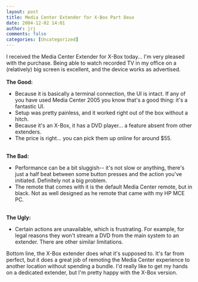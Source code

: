```yaml
---
layout: post
title: Media Center Extender for X-Box Part Deux
date: 2004-12-02 14:01
author: jrj
comments: false
categories: [Uncategorized]
---
```

I received the Media Center Extender for X-Box today... I'm very pleased with the purchase. Being able to watch recorded TV in my office on a (relatively) big screen is excellent, and the device works as advertised.<br /><br />**The Good:**<ul><li>Because it is basically a terminal connection, the UI is intact. If any of you have used Media Center 2005 you know that's a good thing: it's a fantastic UI.<br /></li><li>Setup was pretty painless, and it worked right out of the box without a hitch.<br /></li><li>Because it's an X-Box, it has a DVD player... a feature absent from other extenders.<br /></li><li>The price is right... you can pick them up online for around $55.</li></ul><br />**The Bad:**<ul><li>Performance can be a bit sluggish-- it's not slow or anything, there's just a half beat between some button presses and the action you've initiated. Definitely not a big problem.<br /></li><li>The remote that comes with it is the default Media Center remote, but in black. Not as well designed as he remote that came with my HP MCE PC.</li></ul><br />**The Ugly:**<ul><li>Certain actions are unavailable, which is frustrating. For example, for legal reasons they won't stream a DVD from the main system to an extender. There are other similar limitations.</li></ul>Bottom line, the X-Box extender does what it's supposed to. It's far from perfect, but it does a great job of remoting the Media Center experience to another location without spending a bundle. I'd really like to get my hands on a dedicated extender, but I'm pretty happy with the X-Box version.
